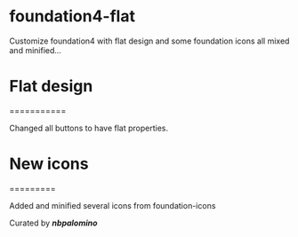 foundation4-flat
================

Customize foundation4 with flat design and some foundation icons all mixed and minified...

Flat design
===========
===========

Changed all buttons to have flat properties.


New icons 
=========
=========

Added and minified several icons from foundation-icons



Curated by ___nbpalomino___